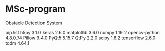# MSc-program
Obstacle Detection System

pip list
h5py                          3.1.0
keras                         2.6.0
matplotlib                    3.6.0
numpy                         1.19.2
opencv-python                 4.8.0.74
Pillow                        9.4.0
PyQt5                         5.15.7
QtPy                          2.2.0
scipy                         1.6.2
tensorflow                    2.6.0
tqdm                          4.64.1
